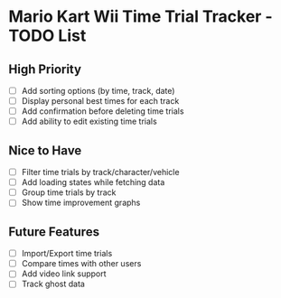 # Mario Kart Wii Time Trial Tracker - TODO List

## High Priority
- [ ] Add sorting options (by time, track, date)
- [ ] Display personal best times for each track
- [ ] Add confirmation before deleting time trials
- [ ] Add ability to edit existing time trials

## Nice to Have
- [ ] Filter time trials by track/character/vehicle
- [ ] Add loading states while fetching data
- [ ] Group time trials by track
- [ ] Show time improvement graphs

## Future Features
- [ ] Import/Export time trials
- [ ] Compare times with other users
- [ ] Add video link support
- [ ] Track ghost data
